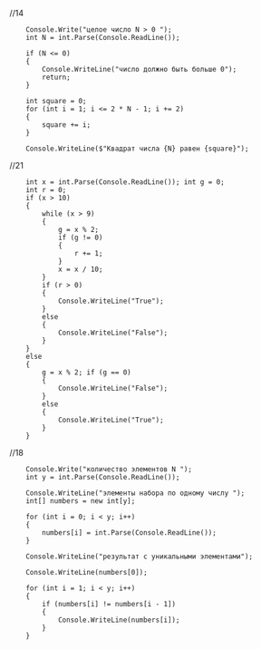 //14
        
        
        Console.Write("целое число N > 0 ");
        int N = int.Parse(Console.ReadLine());

        if (N <= 0)
        {
            Console.WriteLine("число должно быть больше 0");
            return;
        }

        int square = 0;
        for (int i = 1; i <= 2 * N - 1; i += 2)
        {
            square += i;
        }

        Console.WriteLine($"Квадрат числа {N} равен {square}");

//21

        int x = int.Parse(Console.ReadLine()); int g = 0;
        int r = 0;
        if (x > 10)
        {
            while (x > 9)
            {
                g = x % 2;
                if (g != 0)
                {
                    r += 1;
                }
                x = x / 10;
            }
            if (r > 0)
            {
                Console.WriteLine("True");
            }
            else
            {
                Console.WriteLine("False");
            }
        }
        else
        {
            g = x % 2; if (g == 0)
            {
                Console.WriteLine("False");
            }
            else
            {
                Console.WriteLine("True");
            }
        }

//18

        Console.Write("количество элементов N ");
        int y = int.Parse(Console.ReadLine());

        Console.WriteLine("элементы набора по одному числу ");
        int[] numbers = new int[y];

        for (int i = 0; i < y; i++)
        {
            numbers[i] = int.Parse(Console.ReadLine());
        }

        Console.WriteLine("результат с уникальными элементами");

        Console.WriteLine(numbers[0]);  

        for (int i = 1; i < y; i++)
        {
            if (numbers[i] != numbers[i - 1])
            {
                Console.WriteLine(numbers[i]);
            }
        }
